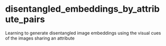 # disentangled_embeddings_by_attribute_pairs
Learning to generate disentangled image embeddings using the visual cues of the images sharing an attribute
